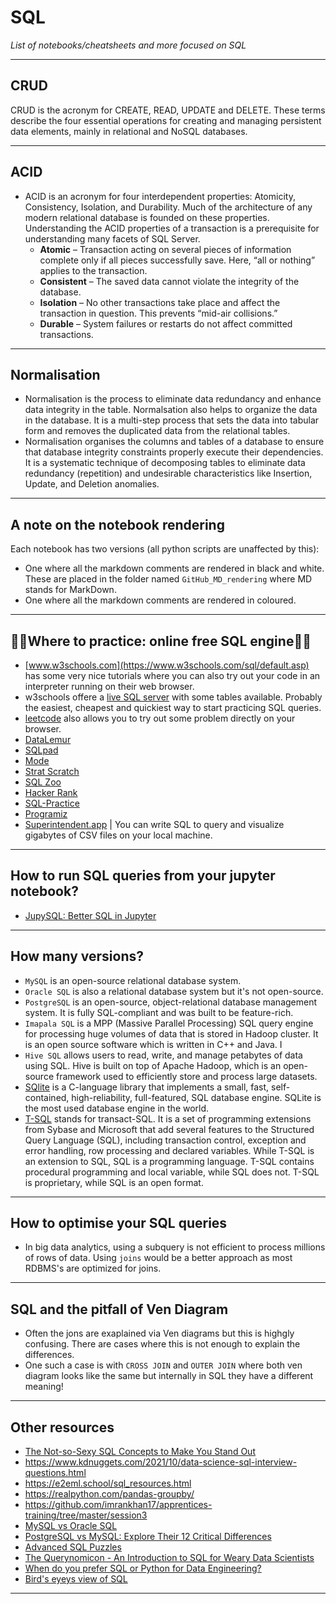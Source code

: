 # SQL
*List of notebooks/cheatsheets and more focused on SQL*
***

## CRUD
CRUD is the acronym for CREATE, READ, UPDATE and DELETE. These terms describe the four essential operations for creating and managing persistent data elements, mainly in relational and NoSQL databases.
***

##  ACID
- ACID is an acronym for four interdependent properties: Atomicity, Consistency, Isolation, and Durability. Much of the architecture of any modern relational database is founded on these properties. Understanding the ACID properties of a transaction is a prerequisite for understanding many facets of SQL Server.
  - **Atomic** – Transaction acting on several pieces of information complete only if all pieces successfully save.   Here, “all or nothing” applies to the transaction.
  - **Consistent** – The saved data cannot violate the integrity of the database.
  - **Isolation** – No other transactions take place and affect the transaction in question.   This prevents “mid-air collisions.”
  - **Durable** – System failures or restarts do not affect committed transactions.
***

## Normalisation
- Normalisation is the process to eliminate data redundancy and enhance data integrity in the table. Normalsation also helps to organize the data in the database. It is a multi-step process that sets the data into tabular form and removes the duplicated data from the relational tables.
- Normalisation organises the columns and tables of a database to ensure that database integrity constraints properly execute their dependencies. It is a systematic technique of decomposing tables to eliminate data redundancy (repetition) and undesirable characteristics like Insertion, Update, and Deletion anomalies.
***

## A note on the notebook rendering
Each notebook has two versions (all python scripts are unaffected by this):
- One where all the markdown comments are rendered in black and white. These are placed in the folder named `GitHub_MD_rendering` where MD stands for MarkDown.
- One where all the markdown comments are rendered in coloured.
***

## 🧑‍🏫️Where to practice: online free SQL engine🧑‍🏫️
- [www.w3schools.com](https://www.w3schools.com/sql/default.asp) has some very nice tutorials where you can also try out your code in an interpreter running on their web browser. 
- w3schools offere a [live SQL server](https://www.w3schools.com/sql/trysqlserver.asp?filename=trysql_func_sqlserver_difference) with some tables available. Probably the easiest, cheapest and quickiest way to start practicing SQL queries.
- [leetcode](https://leetcode.com/) also allows you to try out some problem directly on your browser.
- [DataLemur](https://datalemur.com/questions)
- [SQLpad](https://sqlpad.io/)
- [Mode](https://mode.com/)
- [Strat Scratch](https://www.stratascratch.com/)
- [SQL Zoo](https://sqlzoo.net/wiki/SQL_Tutorial)
- [Hacker Rank](https://www.hackerrank.com/)
- [SQL-Practice](https://www.sql-practice.com/)
- [Programiz](https://www.programiz.com/sql/online-compiler/)
- [Superintendent.app](https://superintendent.app/) | You can write SQL to query and visualize gigabytes of CSV files on your local machine. 
***

## How to run SQL queries from your jupyter notebook?
- [JupySQL: Better SQL in Jupyter](https://ploomber.io/blog/jupysql/?utm_source=substack&utm_medium=email)
***

## How many versions?
- `MySQL` is an open-source relational database system.
- `Oracle SQL` is also a relational database system but it's not open-source.
- `PostgreSQL` is an open-source, object-relational database management system. It is fully SQL-compliant and was built to be feature-rich.
- `Imapala SQL` is a MPP (Massive Parallel Processing) SQL query engine for processing huge volumes of data that is stored in Hadoop cluster. It is an open source software which is written in C++ and Java. I
- `Hive SQL` allows users to read, write, and manage petabytes of data using SQL. Hive is built on top of Apache Hadoop, which is an open-source framework used to efficiently store and process large datasets.
- [SQlite](https://www.sqlite.org/index.html) is a C-language library that implements a small, fast, self-contained, high-reliability, full-featured, SQL database engine. SQLite is the most used database engine in the world.
- [T-SQL](https://learn.microsoft.com/en-us/sql/t-sql/language-reference?view=sql-server-ver16) stands for transact-SQL. It is a set of programming extensions from Sybase and Microsoft that add several features to the Structured Query Language (SQL), including transaction control, exception and error handling, row processing and declared variables. While T-SQL is an extension to SQL, SQL is a programming language. T-SQL contains procedural programming and local variable, while SQL does not. T-SQL is proprietary, while SQL is an open format.
***

## How to optimise your SQL queries
- In big data analytics, using a subquery is not efficient to process millions of rows of data. Using `joins` would be a better approach as most RDBMS's are optimized for joins.
***

## SQL and the pitfall of Ven Diagram
- Often the jons are exaplained via Ven diagrams but this is highgly confusing. There are cases where this is not enough to explain the differences.
- One such a case is with `CROSS JOIN` and `OUTER JOIN` where both ven diagram looks like the same but internally in SQL they have a different meaning!
***

## Other resources
- [The Not-so-Sexy SQL Concepts to Make You Stand Out](https://www.kdnuggets.com/2022/02/not-so-sexy-sql-concepts-stand-out.html)
- https://www.kdnuggets.com/2021/10/data-science-sql-interview-questions.html
- https://e2eml.school/sql_resources.html
- https://realpython.com/pandas-groupby/
- https://github.com/imrankhan17/apprentices-training/tree/master/session3
- [MySQL vs Oracle SQL](https://towardsdatascience.com/mysql-vs-oracle-sql-a97a7659f992)
- [PostgreSQL vs MySQL: Explore Their 12 Critical Differences](https://kinsta.com/blog/postgresql-vs-mysql/)
- [Advanced SQL Puzzles](https://github.com/smpetersgithub/AdvancedSQLPuzzles)
- [The Querynomicon - An Introduction to SQL for Weary Data Scientists](https://gvwilson.github.io/sql-tutorial/?utm_source=substack&utm_medium=email)
- [When do you prefer SQL or Python for Data Engineering?](https://old.reddit.com/r/dataengineering/comments/1cywpgw/when_do_you_prefer_sql_or_python_for_data/)
- [Bird's eyeys view of SQL](https://substackcdn.com/image/fetch/w_1456,c_limit,f_webp,q_auto:good,fl_lossy/https%3A%2F%2Fsubstack-post-media.s3.amazonaws.com%2Fpublic%2Fimages%2F6a563e6f-db16-4e98-8713-d930b43b71b3_1536x1536.gif)
***
